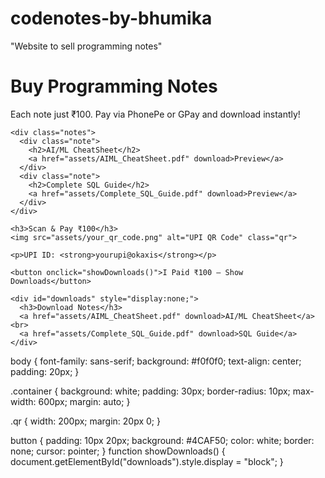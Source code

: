 # codenotes-by-bhumika
"Website to sell  programming notes"
<!DOCTYPE html>
<html lang="en">
<head>
  <meta charset="UTF-8">
  <title>Buy Programming Notes - ₹100</title>
  <link rel="stylesheet" href="style.css">
</head>
<body>
  <div class="container">
    <h1>Buy Programming Notes</h1>
    <p>Each note just ₹100. Pay via PhonePe or GPay and download instantly!</p>

    <div class="notes">
      <div class="note">
        <h2>AI/ML CheatSheet</h2>
        <a href="assets/AIML_CheatSheet.pdf" download>Preview</a>
      </div>
      <div class="note">
        <h2>Complete SQL Guide</h2>
        <a href="assets/Complete_SQL_Guide.pdf" download>Preview</a>
      </div>
    </div>

    <h3>Scan & Pay ₹100</h3>
    <img src="assets/your_qr_code.png" alt="UPI QR Code" class="qr">

    <p>UPI ID: <strong>yourupi@okaxis</strong></p>

    <button onclick="showDownloads()">I Paid ₹100 – Show Downloads</button>

    <div id="downloads" style="display:none;">
      <h3>Download Notes</h3>
      <a href="assets/AIML_CheatSheet.pdf" download>AI/ML CheatSheet</a><br>
      <a href="assets/Complete_SQL_Guide.pdf" download>SQL Guide</a>
    </div>
  </div>

  <script src="script.js"></script>
</body>
</html>
body {
  font-family: sans-serif;
  background: #f0f0f0;
  text-align: center;
  padding: 20px;
}

.container {
  background: white;
  padding: 30px;
  border-radius: 10px;
  max-width: 600px;
  margin: auto;
}

.qr {
  width: 200px;
  margin: 20px 0;
}

button {
  padding: 10px 20px;
  background: #4CAF50;
  color: white;
  border: none;
  cursor: pointer;
}
function showDownloads() {
  document.getElementById("downloads").style.display = "block";
}

